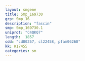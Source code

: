 ```yaml
---
layout: smgene
title: Smp_169730
grp: Smp_16
description: "fascin"
smp: Smp_169730.1
uniprot: "C4QKQ7"
length:  1857
cdd: "cd00257, cl22458, pfam06268"
kk: K17455
categories: sm
---
```

